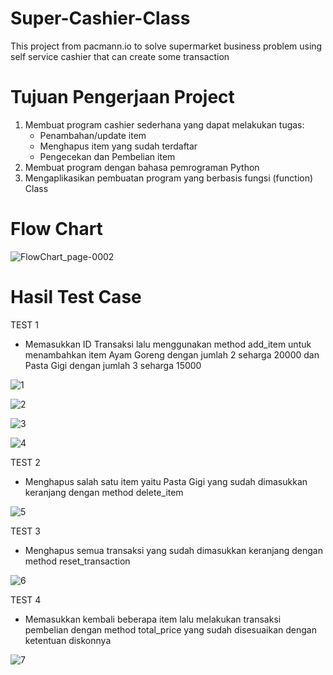 # Super-Cashier-Class
This project from pacmann.io to solve supermarket business problem using self service cashier that can create some transaction

# Tujuan Pengerjaan Project
1. Membuat program cashier sederhana yang dapat melakukan tugas:
    - Penambahan/update item
    - Menghapus item yang sudah terdaftar
    - Pengecekan dan Pembelian item
2. Membuat program dengan bahasa pemrograman Python
3. Mengaplikasikan pembuatan program yang berbasis fungsi (function) Class
   
# Flow Chart

![FlowChart_page-0002](https://github.com/abimaswidy/Super-Cashier-Class/assets/136919706/11537bfe-fef9-461e-9b20-8d4d0032a1bd)

# Hasil Test Case
TEST 1
- Memasukkan ID Transaksi lalu menggunakan method add_item untuk menambahkan item Ayam Goreng dengan jumlah 2 seharga 20000 dan Pasta Gigi dengan jumlah 3 seharga 15000

![1](https://github.com/abimaswidy/Super-Cashier-Class/assets/136919706/9aaae950-cefe-4fa7-b890-f47158b31b8b)

![2](https://github.com/abimaswidy/Super-Cashier-Class/assets/136919706/f7343748-8138-46c1-b580-5386169c1d8e)

![3](https://github.com/abimaswidy/Super-Cashier-Class/assets/136919706/6f7444af-1250-43c0-a211-8373a437c1dd)

![4](https://github.com/abimaswidy/Super-Cashier-Class/assets/136919706/cf41a963-0384-45d6-bc7b-bd6a9abd107e)

TEST 2
- Menghapus salah satu item yaitu Pasta Gigi yang sudah dimasukkan keranjang dengan method delete_item

![5](https://github.com/abimaswidy/Super-Cashier-Class/assets/136919706/e60e75d0-f500-4b05-b575-fc044bab188e)

TEST 3
- Menghapus semua transaksi yang sudah dimasukkan keranjang dengan method reset_transaction

![6](https://github.com/abimaswidy/Super-Cashier-Class/assets/136919706/88d97e07-f3d0-4ed5-9041-270efe51857f)

TEST 4
- Memasukkan kembali beberapa item lalu melakukan transaksi pembelian dengan method total_price yang sudah disesuaikan dengan ketentuan diskonnya

![7](https://github.com/abimaswidy/Super-Cashier-Class/assets/136919706/d0dfc82e-7e4e-44e5-99d0-f04605e70703)
